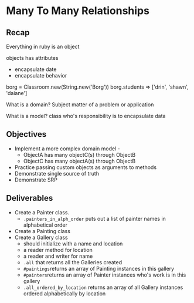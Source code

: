 # Many To Many Relationships

## Recap

Everything in ruby is an object

objects has attributes
  - encapsulate date
  - encapsulate behavior

borg = Classroom.new(String.new('Borg'))
borg.students
=> ['drin', 'shawn', 'daiane']

What is a domain?
Subject matter of a problem or application

What is a model?
class who's responsibility is to encapsulate data


## Objectives

* Implement a more complex domain model -
  * ObjectA has many objectC(s) through ObjectB
  * ObjectC has many objectA(s) through ObjectB
* Practice passing custom objects as arguments to methods
* Demonstrate single source of truth
* Demonstrate SRP

## Deliverables

* Create a Painter class.
  <!-- * `#initialize` which takes a name and date of birth
  * a reader and writer method for name
  * a reader method for date of birth
  * `#paintings` that returns an array of Painting instances
  * `#make_painting` that takes a title, width, and height. It creates a new Painting instance, and adds it to the Painter's painting collection -->
  <!-- * `.all` that returns all the Painters created -->
  <!-- * `#galleries` that returns an array of Gallery instances -->
  * `.painters_in_alph_order` puts out a list of painter names in alphabetical order
* Create a Painting class
  <!-- * should initialize with a title, width, and height
  * a reader and writer for title
  * a reader for width and height
  * `#painter` that returns an instance of the Painter class
  * `.all` that returns all the Paintings created
  * `#painter_name` that returns the name of the Painting's Painter -->
* Create a Gallery class
  * should initialize with a name and location
  * a reader method for location
  * a reader and writer for name
  * `.all` that returns all the Galleries created
  <!-- * `#receive_donation` takes a painting as an argument and adds it to that gallery's inventory -->
  * `#paintings`returns an array of Painting instances in this gallery
  * `#painters`returns an array of Painter instances who's work is in this gallery
  * `.all_ordered_by_location` returns an array of all Gallery instances ordered alphabetically by location
